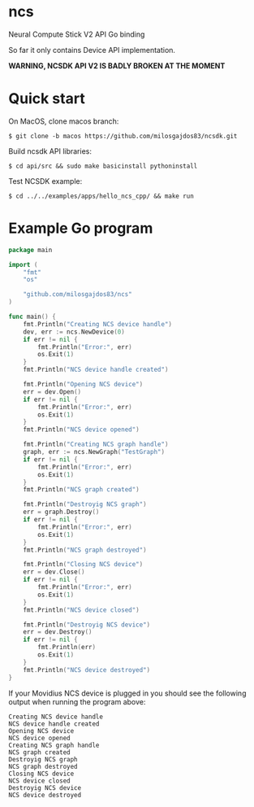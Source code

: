 # ncs
Neural Compute Stick V2 API Go binding

So far it only contains Device API implementation.

**WARNING, NCSDK API V2 IS BADLY BROKEN AT THE MOMENT**

# Quick start

On MacOS, clone macos branch:

```shell
$ git clone -b macos https://github.com/milosgajdos83/ncsdk.git
```

Build ncsdk API libraries:

```shell
$ cd api/src && sudo make basicinstall pythoninstall
```

Test NCSDK example:

```shell
$ cd ../../examples/apps/hello_ncs_cpp/ && make run
```

# Example Go program

```go
package main

import (
	"fmt"
	"os"

	"github.com/milosgajdos83/ncs"
)

func main() {
	fmt.Println("Creating NCS device handle")
	dev, err := ncs.NewDevice(0)
	if err != nil {
		fmt.Println("Error:", err)
		os.Exit(1)
	}
	fmt.Println("NCS device handle created")

	fmt.Println("Opening NCS device")
	err = dev.Open()
	if err != nil {
		fmt.Println("Error:", err)
		os.Exit(1)
	}
	fmt.Println("NCS device opened")

	fmt.Println("Creating NCS graph handle")
	graph, err := ncs.NewGraph("TestGraph")
	if err != nil {
		fmt.Println("Error:", err)
		os.Exit(1)
	}
	fmt.Println("NCS graph created")

	fmt.Println("Destroyig NCS graph")
	err = graph.Destroy()
	if err != nil {
		fmt.Println("Error:", err)
		os.Exit(1)
	}
	fmt.Println("NCS graph destroyed")

	fmt.Println("Closing NCS device")
	err = dev.Close()
	if err != nil {
		fmt.Println("Error:", err)
		os.Exit(1)
	}
	fmt.Println("NCS device closed")

	fmt.Println("Destroyig NCS device")
	err = dev.Destroy()
	if err != nil {
		fmt.Println(err)
		os.Exit(1)
	}
	fmt.Println("NCS device destroyed")
}
```

If your Movidius NCS device is plugged in you should see the following output when running the program above:

```console
Creating NCS device handle
NCS device handle created
Opening NCS device
NCS device opened
Creating NCS graph handle
NCS graph created
Destroyig NCS graph
NCS graph destroyed
Closing NCS device
NCS device closed
Destroyig NCS device
NCS device destroyed
```
